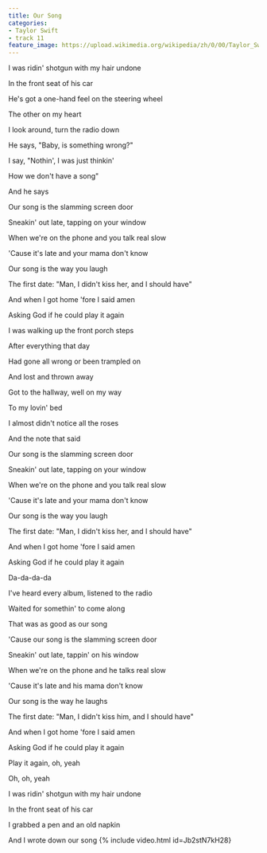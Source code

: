 ```yaml
---
title: Our Song
categories:
- Taylor Swift
- track 11
feature_image: https://upload.wikimedia.org/wikipedia/zh/0/00/Taylor_Swift_album.jpg
--- 
```

I was ridin' shotgun with my hair undone

In the front seat of his car

He's got a one-hand feel on the steering wheel

The other on my heart

I look around, turn the radio down

He says, "Baby, is something wrong?"

I say, "Nothin', I was just thinkin'

How we don't have a song"

And he says

Our song is the slamming screen door

Sneakin' out late, tapping on your window

When we're on the phone and you talk real slow

'Cause it's late and your mama don't know

Our song is the way you laugh

The first date: "Man, I didn't kiss her, and I should have"

And when I got home 'fore I said amen

Asking God if he could play it again

I was walking up the front porch steps

After everything that day

Had gone all wrong or been trampled on

And lost and thrown away

Got to the hallway, well on my way

To my lovin' bed

I almost didn't notice all the roses

And the note that said

Our song is the slamming screen door

Sneakin' out late, tapping on your window

When we're on the phone and you talk real slow

'Cause it's late and your mama don't know

Our song is the way you laugh

The first date: "Man, I didn't kiss her, and I should have"

And when I got home 'fore I said amen

Asking God if he could play it again

Da-da-da-da

I've heard every album, listened to the radio

Waited for somethin' to come along

That was as good as our song

'Cause our song is the slamming screen door

Sneakin' out late, tappin' on his window

When we're on the phone and he talks real slow

'Cause it's late and his mama don't know

Our song is the way he laughs

The first date: "Man, I didn't kiss him, and I should have"

And when I got home 'fore I said amen

Asking God if he could play it again

Play it again, oh, yeah

Oh, oh, yeah

I was ridin' shotgun with my hair undone

In the front seat of his car

I grabbed a pen and an old napkin

And I wrote down our song
{% include video.html id=Jb2stN7kH28}